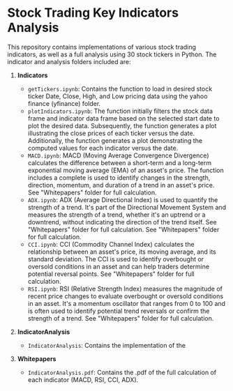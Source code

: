 # Stock Trading Key Indicators Analysis

This repository contains implementations of various stock trading indicators, as well as a full analysis using 30 stock tickers in Python. The indicator and analysis folders included are:

1. **Indicators**
   - `getTickers.ipynb`: Contains the function to load in desired stock ticker Date, Close, High, and Low pricing data using the yahoo finance (yfinance) folder.
   - `plotIndicators.ipynb`: The function initially filters the stock data frame and indicator data frame based on the selected start date to plot the desired data. Subsequently, the function generates a plot illustrating the close prices of each ticker versus the date. Additionally, the function generates a plot demonstrating the computed values for each indicator versus the date.
   - `MACD.ipynb`: MACD (Moving Average Convergence Divergence) calculates the difference between a short-term and a long-term exponential moving average (EMA) of an asset's price. The function includes a complete is used to identify changes in the strength, direction, momentum, and duration of a trend in an asset's price. See "Whitepapers" folder for full calculation.
   - `ADX.ipynb`: ADX (Average Directional Index) is used to quantify the strength of a trend. It's part of the Directional Movement System and measures the strength of a trend, whether it's an uptrend or a downtrend, without indicating the direction of the trend itself. See "Whitepapers" folder for full calculation. See "Whitepapers" folder for full calculation.
   - `CCI.ipynb`: CCI (Commodity Channel Index) calculates the relationship between an asset's price, its moving average, and its standard deviation. The CCI is used to identify overbought or oversold conditions in an asset and can help traders determine potential reversal points. See "Whitepapers" folder for full calculation.
   - `RSI.ipynb`: RSI (Relative Strength Index) measures the magnitude of recent price changes to evaluate overbought or oversold conditions in an asset. It's a momentum oscillator that ranges from 0 to 100 and is often used to identify potential trend reversals or confirm the strength of a trend. See "Whitepapers" folder for full calculation.

2. **IndicatorAnalysis**
   - `IndicatorAnalysis`: Contains the implementation of the

3. **Whitepapers**
   - `IndicatorAnalysis.pdf`: Contains the .pdf of the full calculation of each indicator (MACD, RSI, CCI, ADX).
